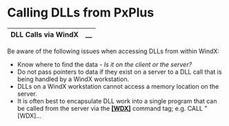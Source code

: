 # Calling DLLs from PxPlus

**DLL Calls via WindX** |  **__**  
---|---  
  
Be aware of the following issues when accessing DLLs from within WindX:

  * Know where to find the data - _Is it on the client or the server?_
  * Do not pass pointers to data if they exist on a server to a DLL call that is being handled by a WindX workstation.
  * DLLs on a WindX workstation cannot access a memory location on the server.
  * It is often best to encapsulate DLL work into a single program that can be called from the server via the **[[WDX]](../../../command_tags/wdx.htm)** command tag; e.g. CALL "[WDX]...


